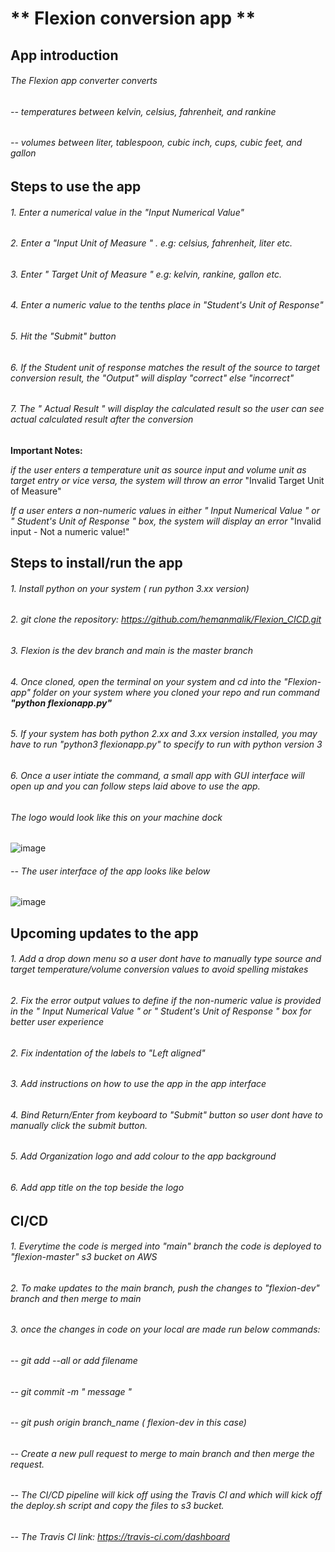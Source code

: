 # ** Flexion conversion app **

## App introduction

###### The Flexion app converter converts

###### -- temperatures between kelvin, celsius, fahrenheit, and rankine

###### -- volumes between liter, tablespoon, cubic inch, cups, cubic feet, and gallon

## Steps to use the app

###### 1. Enter a numerical value in the "Input Numerical Value"

###### 2. Enter a "Input Unit of Measure " . e.g: celsius, fahrenheit, liter etc.

###### 3. Enter " Target Unit of Measure " e.g: kelvin, rankine, gallon etc.

###### 4. Enter a numeric value to the tenths place in "Student's Unit of Response"

###### 5. Hit the "Submit" button

###### 6. If the Student unit of response matches the result of the source to target conversion result, the "Output" will display "correct" else "incorrect"

###### 7. The " Actual Result " will display the calculated result so the user can see actual calculated result after the conversion

**Important Notes:**

_if the user enters a temperature unit as source input and volume unit as target entry or vice versa, the system will throw an error_ "Invalid Target Unit of Measure"

_If a user enters a non-numeric values in either " Input Numerical Value " or " Student's Unit of Response " box, the system will display an error_ "Invalid input - Not a numeric value!"

## Steps to install/run the app

###### 1. Install python on your system ( run python 3.xx version)

###### 2. git clone the repository: https://github.com/hemanmalik/Flexion_CICD.git

###### 3. Flexion is the dev branch and main is the master branch

###### 4. Once cloned, open the terminal on your system and cd into the "Flexion-app" folder on your system where you cloned your repo and run command **"python flexionapp.py"**

###### 5. If your system has both python 2.xx and 3.xx version installed, you may have to run "python3 flexionapp.py" to specify to run with python version 3

###### 6. Once a user intiate the command, a small app with GUI interface will open up and you can follow steps laid above to use the app.

###### The logo would look like this on your machine dock

![image](https://user-images.githubusercontent.com/8081454/102726008-c333ee00-42e0-11eb-937c-6460249dafc3.png)

###### -- The user interface of the app looks like below

![image](https://user-images.githubusercontent.com/8081454/102697518-eb95ec80-41fb-11eb-93a8-dc9a60fe375a.png)

## Upcoming updates to the app

###### 1. Add a drop down menu so a user dont have to manually type source and target temperature/volume conversion values to avoid spelling mistakes

###### 2. Fix the error output values to define if the non-numeric value is provided in the " Input Numerical Value " or " Student's Unit of Response " box for better user experience

###### 2. Fix indentation of the labels to "Left aligned"

###### 3. Add instructions on how to use the app in the app interface

###### 4. Bind Return/Enter from keyboard to "Submit" button so user dont have to manually click the submit button.

###### 5. Add Organization logo and add colour to the app background

###### 6. Add app title on the top beside the logo

## CI/CD

###### 1. Everytime the code is merged into "main" branch the code is deployed to "flexion-master" s3 bucket on AWS

###### 2. To make updates to the main branch, push the changes to "flexion-dev" branch and then merge to main

###### 3. once the changes in code on your local are made run below commands:

###### -- git add --all or add filename

###### -- git commit -m " message "

###### -- git push origin branch_name ( flexion-dev in this case)

###### -- Create a new pull request to merge to main branch and then merge the request.

###### -- The CI/CD pipeline will kick off using the Travis CI and which will kick off the deploy.sh script and copy the files to s3 bucket.

###### -- The Travis CI link: https://travis-ci.com/dashboard
